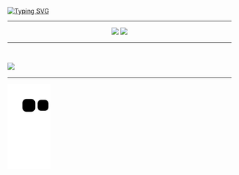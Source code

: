 [![Typing SVG](https://readme-typing-svg.herokuapp.com/?lines=¡Bienvenido!+Soy+Alejandro)](https://git.io/typing-svg)

-----
<p align = "center">
  <img src = "https://github-readme-stats.vercel.app/api?username=ARMoreno99&show_icons=true&theme=bear" width = 400>
  <img src="https://github-readme-stats.vercel.app/api/top-langs/?username=ARMoreno99&layout=compact&langs_count=7&theme=dracula" width = 400>
</p>


----------------------------------------------------------------------
<div style="display: inline_block"><br>
</div>
  
<div> 
  
  <a href="https://www.linkedin.com/in/alerodriguezm99" target="_blank"><img src="https://img.shields.io/badge/-LinkedIn-%230077B5?style=for-the-badge&logo=linkedin&logoColor=white" target="_blank"></a> 
  

-----------------


  ![Snake animation](https://github.com/rafaballerini/rafaballerini/blob/output/github-contribution-grid-snake.svg)
